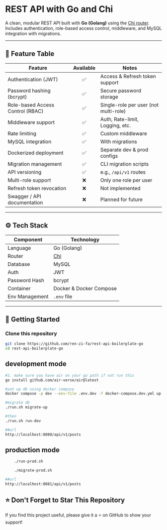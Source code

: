 # REST API with Go and Chi

A clean, modular REST API built with **Go (Golang)** using the [Chi router](https://github.com/go-chi/chi).  
Includes authentication, role-based access control, middleware, and MySQL integration with migrations.

---

## 📌 Feature Table

| Feature                               | Available | Notes |
|---------------------------------------|:---------:|-------|
| Authentication (JWT)                 | ✅        | Access & Refresh token support |
| Password hashing (bcrypt)            | ✅        | Secure password storage |
| Role-based Access Control (RBAC)     | ✅        | Single-role per user (not multi-role) |
| Middleware support                    | ✅        | Auth, Rate-limit, Logging, etc. |
| Rate limiting                         | ✅        | Custom middleware |
| MySQL integration                     | ✅        | With migrations |
| Dockerized deployment                 | ✅        | Separate dev & prod configs |
| Migration management                  | ✅        | CLI migration scripts |
| API versioning                        | ✅        | e.g., `/api/v1` routes |
| Multi-role support                    | ❌        | Only one role per user |
| Refresh token revocation              | ❌        | Not implemented |
| Swagger / API documentation           | ❌        | Planned for future |

---

## ⚙️ Tech Stack

| Component      | Technology |
|----------------|------------|
| Language       | Go (Golang) |
| Router         | [Chi](https://github.com/go-chi/chi) |
| Database       | MySQL |
| Auth           | JWT |
| Password Hash  | bcrypt |
| Container      | Docker & Docker Compose |
| Env Management | `.env` file |

---

## 🚀 Getting Started

### Clone this repository

```bash
git clone https://github.com/ren-zi-fa/rest-api-boilerplate-go
cd rest-api-boilerplate-go
```
## development mode
```bash
#1. make sure you have air on your go path if not run this
go install github.com/air-verse/air@latest

#set up db using docker compose
docker compose -p dev --env-file .env.dev -f docker-compose.dev.yml up -d

#migrate db
./run.sh migrate-up

#then
./run.sh run-dev

##url
http://localhost:8080/api/v1/posts

```

## production mode
``` bash
    ./run-prod.sh

    ./migrate-prod.sh

##url
http://localhost:8081/api/v1/posts

```
## ⭐ Don't Forget to Star This Repository

If you find this project useful, please give it a ⭐ on GitHub to show your support!  

